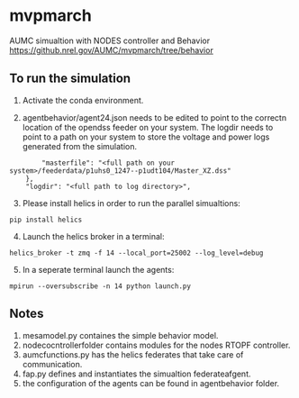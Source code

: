 # mvpmarch

AUMC simualtion with NODES controller and Behavior
https://github.nrel.gov/AUMC/mvpmarch/tree/behavior

## To run the simulation 
1. Activate the conda environment. 

2. agentbehavior/agent24.json needs to be edited to point to the correctn location of the opendss feeder on your system. 
The logdir needs to point to a path on your system to store the voltage and power logs generated from the simulation. 

```     "model_parameters": {
        "masterfile": "<full path on your system>/feederdata/p1uhs0_1247--p1udt104/Master_XZ.dss"
    },
    "logdir": "<full path to log directory>",
   ```

3. Please install helics in order to run the parallel simualtions: 

``` pip install helics ```



4. Launch the helics broker in a terminal:

``` helics_broker -t zmq -f 14 --local_port=25002 --log_level=debug ```



5. In a seperate terminal launch the agents:

``` mpirun --oversubscribe -n 14 python launch.py   ```


## Notes

1. mesamodel.py containes the simple behavior model. 
2. nodecocntrollerfolder contains modules for the nodes RTOPF controller. 
3. aumcfunctions.py has the helics federates that take care of communication. 
4. fap.py defines and instantiates the simualtion federateafgent. 
5. the configuration of the agents can be found in agentbehavior folder. 





